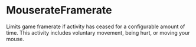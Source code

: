# MouserateFramerate

Limits game framerate if activity has ceased for a configurable amount of time. This activity includes voluntary movement, being hurt, or moving your mouse.
